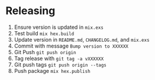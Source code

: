 # Releasing

1. Ensure version is updated in `mix.exs`
2. Test build `mix hex.build`
3. Update version in `README.md`, `CHANGELOG.md`, and `mix.exs`
4. Commit with message `Bump version to XXXXXX`
5. Git Push `git push origin`
6. Tag release with `git tag -a vXXXXXX`
7. Git push tags `git push origin --tags`
8. Push package `mix hex.publish`
